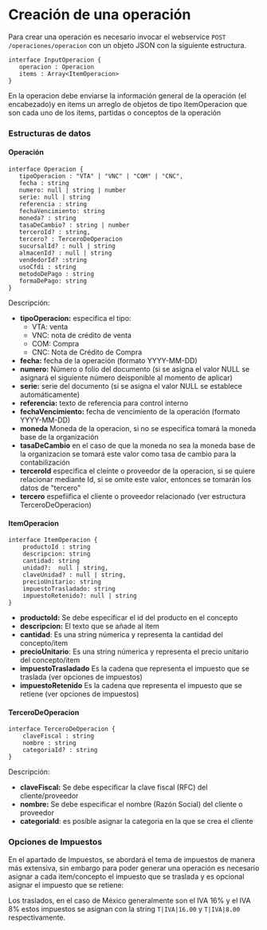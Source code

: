 # Creación de una operación
 Para crear una operación es necesario invocar el webservice `POST /operaciones/operacion` con un objeto JSON con la siguiente estructura.

 ```TS 
 interface InputOperacion {
    operacion : Operacion
    items : Array<ItemOperacion>
 }
 ```

En la operacion debe enviarse la información general de la operación (el encabezado)y en items un arreglo de objetos de tipo ItemOperacion que son cada uno de los ítems, partidas o conceptos de la operación



 ### Estructuras de datos 

 #### Operación
 ```TS 
interface Operacion {
    tipoOperacion : "VTA" | "VNC" | "COM" | "CNC",
    fecha : string
    numero: null | string | number
    serie: null | string
    referencia : string
    fechaVencimiento: string
    moneda? : string
    tasaDeCambio? : string | number 
    terceroId? : string,
    tercero? : TerceroDeOperacion
    sucursalId? : null | string
    almacenId? : null | string
    vendedorId? :string
    usoCfdi : string
    metodoDePago : string
    formaDePago: string
}
```

Descripción:
 - **tipoOperacion:** especifica el tipo:
    - VTA: venta
    - VNC: nota de crédito de venta
    - COM: Compra
    - CNC: Nota de Crédito de Compra
- **fecha:** fecha de la operación (formato YYYY-MM-DD)
- **numero:** Número o folio del documento (si se asigna el valor NULL se asignará el siguiente número deisponible al momento de aplicar)
- **serie:** serie del documento (si se asigna el valor NULL se establece automáticamente)
- **referencia:** texto de referencia para control interno
- **fechaVencimiento:**  fecha de vencimiento de la operación (formato YYYY-MM-DD)
- **moneda** Moneda de la operacion, si no se especifica tomará la moneda base de la organización 
- **tasaDeCambio** en el caso de que la moneda no sea la moneda base de la organizacion se tomará este valor como tasa de cambio para la contabilización 
- **terceroId** especifica el cleinte o proveedor de la operacion, si se quiere relacionar mediante Id, si se omite este valor, entonces se tomarán los datos de "tercero"
- **tercero** espefiifica el cliente o proveedor relacionado (ver estructura TerceroDeOperacion)


#### ItemOperacion


```TS 
interface ItemOperacion {
    productoId : string
    descripcion: string
    cantidad: string
    unidad?:  null | string,
    claveUnidad? : null | string,
    precioUnitario: string
    impuestoTrasladado: string
    impuestoRetenido?: null | string
}
```

 - **productoId:** Se debe especificar el id del producto en el concepto 
 - **descripcion:** El texto que se añade al item
 - **cantidad**: Es una string númerica y representa la cantidad del concepto/item
- **precioUnitario**: Es una string númerica y representa el precio unitario del concepto/item
- **impuestoTrasladado** Es la cadena que representa el impuesto que se traslada (ver opciones de impuestos)
- **impuestoRetenido** Es la cadena que representa el impuesto que se retiene (ver opciones de impuestos)





#### TerceroDeOperacion

```TS 
interface TerceroDeOperacion {
    claveFiscal : string
    nombre : string
    categoriaId? : string
}
```

Descripción: 

 - **claveFiscal:** Se debe especificar la clave fiscal (RFC) del cliente/proveedor
 - **nombre:** Se debe especificar el nombre (Razón Social) del cliente o proveedor 
 - **categoriaId**: es posible asignar la categoria en la que se crea el cliente


### Opciones de Impuestos 
En el apartado de Impuestos, se abordará el tema de impuestos de manera más extensiva, sin embargo para poder generar una operación es necesario asignar a cada item/concepto el impuesto que se traslada y es opcional asignar el impuesto que se retiene:

Los traslados, en el caso de México generalmente son el IVA 16% y el 
IVA 8% estos impuestos se asignan con la string `T|IVA|16.00` y `T|IVA|8.00` respectivamente.



